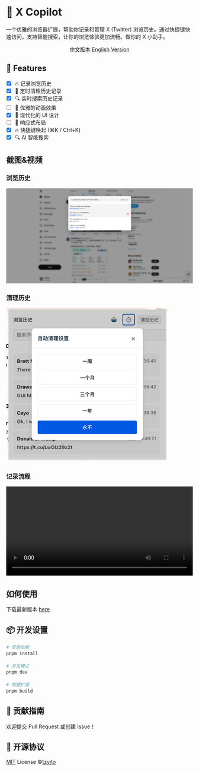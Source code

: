 # 🌟 X Copilot

一个优雅的浏览器扩展，帮助你记录和管理 X (Twitter) 浏览历史。通过快捷键快速访问，支持智能搜索，让你的浏览体验更加流畅。做你的 X 小助手。

<div align="center">
    <a href="./README.zh-CN.md">
        中文版本
    </a>
    <a href="./README.en-US.md">
        English Version
    </a>
</div>

## 🚀 Features

- [x] 🔥 记录浏览历史
- [x] 🎯 定时清理历史记录
- [x] 🔍 实时搜索历史记录
- [ ] 💫 优雅的动画效果
- [x] 🌈 现代化的 UI 设计
- [ ] 📱 响应式布局
- [x] 🔥 快捷键唤起 (⌘K / Ctrl+K)
- [x] 🔍 AI 智能搜索

## 截图&视频

### 浏览历史

![image](./public/screenshots/history.png)

### 清理历史

![image](./public/screenshots/clean_history.png)

### 记录流程

<video src="./public/screenshots/video.mp4" width="100%" height="240" controls></video>

## 如何使用

下载最新版本 [here](https://github.com/Tzyito/x-copilot/releases)

## 📦 开发设置

```bash
# 安装依赖
pnpm install

# 开发模式
pnpm dev

# 构建扩展
pnpm build
```

## 🤝 贡献指南

欢迎提交 Pull Request 或创建 Issue！

## 📄 开源协议

[MIT](./LICENSE) License ©[tzyito](https://github.com/tzyito)
